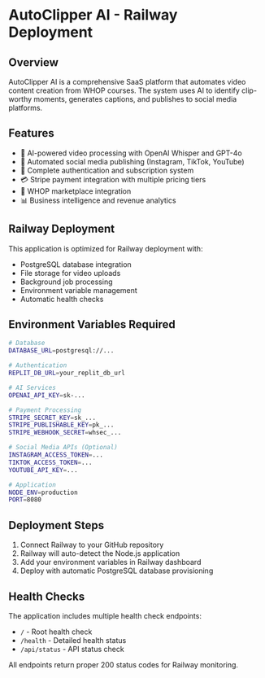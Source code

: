 # AutoClipper AI - Railway Deployment

## Overview

AutoClipper AI is a comprehensive SaaS platform that automates video content creation from WHOP courses. The system uses AI to identify clip-worthy moments, generates captions, and publishes to social media platforms.

## Features

- 🤖 AI-powered video processing with OpenAI Whisper and GPT-4o
- 📱 Automated social media publishing (Instagram, TikTok, YouTube)
- 🔐 Complete authentication and subscription system
- 💳 Stripe payment integration with multiple pricing tiers
- 🎯 WHOP marketplace integration
- 📊 Business intelligence and revenue analytics

## Railway Deployment

This application is optimized for Railway deployment with:

- PostgreSQL database integration
- File storage for video uploads
- Background job processing
- Environment variable management
- Automatic health checks

## Environment Variables Required

```bash
# Database
DATABASE_URL=postgresql://...

# Authentication
REPLIT_DB_URL=your_replit_db_url

# AI Services
OPENAI_API_KEY=sk-...

# Payment Processing
STRIPE_SECRET_KEY=sk_...
STRIPE_PUBLISHABLE_KEY=pk_...
STRIPE_WEBHOOK_SECRET=whsec_...

# Social Media APIs (Optional)
INSTAGRAM_ACCESS_TOKEN=...
TIKTOK_ACCESS_TOKEN=...
YOUTUBE_API_KEY=...

# Application
NODE_ENV=production
PORT=8080
```

## Deployment Steps

1. Connect Railway to your GitHub repository
2. Railway will auto-detect the Node.js application
3. Add your environment variables in Railway dashboard
4. Deploy with automatic PostgreSQL database provisioning

## Health Checks

The application includes multiple health check endpoints:
- `/` - Root health check
- `/health` - Detailed health status
- `/api/status` - API status check

All endpoints return proper 200 status codes for Railway monitoring.